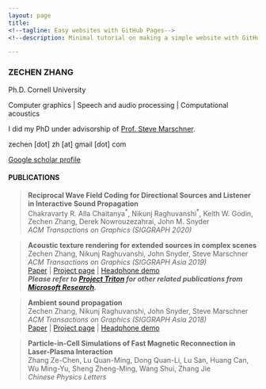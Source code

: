 ```yaml
---
layout: page
title: 
<!--tagline: Easy websites with GitHub Pages-->
<!--description: Minimal tutorial on making a simple website with GitHub Pages-->

---
```


### ZECHEN ZHANG

Ph.D. Cornell University

Computer graphics 
| 
Speech and audio processing
|
Computational acoustics 

I did my PhD under advisorship of [Prof. Steve Marschner](https://www.cs.cornell.edu/~srm/).  

zechen [dot] zh [at] gmail [dot] com

[Google scholar profile](https://scholar.google.com/citations?hl=en&user=RBDHu9UAAAAJ&view_op=list_works&sortby=pubdate)


#### PUBLICATIONS

> **Reciprocal Wave Field Coding for Directional Sources and Listener in Interactive Sound Propagation**   
> Chakravarty R. Alla Chaitanya<sup>\*</sup>, Nikunj Raghuvanshi<sup>\*</sup>, Keith W. Godin, Zechen Zhang, Derek Nowrouzezahrai, John M. Snyder  
> *ACM Transactions on Graphics (SIGGRAPH 2020)*  

> **Acoustic texture rendering for extended sources in complex scenes**  
> Zechen Zhang, Nikunj Raghuvanshi, John Snyder, Steve Marschner  
> *ACM Transactions on Graphics (SIGGRAPH Asia 2019)*  
[Paper](http://www.cs.cornell.edu/projects/ambientsound/acoustictexture/SAsia2019AcousticTexture.pdf)
|
[Project page](http://www.cs.cornell.edu/projects/ambientsound/acoustictexture) 
| 
[Headphone demo](https://youtu.be/kJrdjVx76jQ)  
***Please refer to [Project Triton](https://www.microsoft.com/en-us/research/project/project-triton/#!publications) for other related publications from [Microsoft Research](https://www.microsoft.com/en-us/research/).***

> **Ambient sound propagation**  
> Zechen Zhang, Nikunj Raghuvanshi, John Snyder, Steve Marschner  
> *ACM Transactions on Graphics (SIGGRAPH Asia 2018)*  
[Paper](http://www.cs.cornell.edu/projects/ambientsound/SAsia-2018-ambient2.pdf)
|
[Project page](http://www.cs.cornell.edu/projects/ambientsound) 
| 
[Headphone demo](https://vimeo.com/292495561)

> **Particle-in-Cell Simulations of Fast Magnetic Reconnection in Laser-Plasma Interaction**  
> Zhang Ze-Chen, Lu Quan-Ming, Dong Quan-Li, Lu San, Huang Can, Wu Ming-Yu, Sheng Zheng-Ming, Wang Shui, Zhang Jie  
> *Chinese Physics Letters*  

